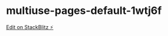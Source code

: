 # multiuse-pages-default-1wtj6f

[Edit on StackBlitz ⚡️](https://stackblitz.com/edit/multiuse-pages-default-1wtj6f)